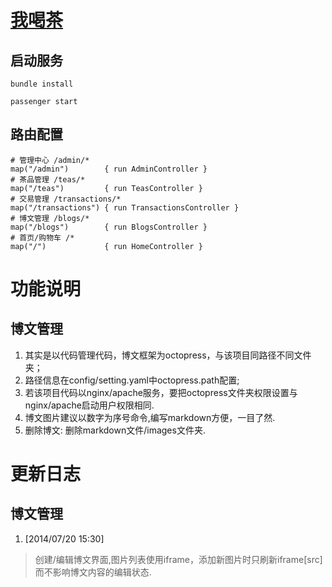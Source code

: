# [我喝茶](http://wohecha.cn/)

## 启动服务

````
bundle install

passenger start
````

## 路由配置 

````
# 管理中心 /admin/*
map("/admin")        { run AdminController }
# 茶品管理 /teas/*
map("/teas")         { run TeasController }
# 交易管理 /transactions/*
map("/transactions") { run TransactionsController }
# 博文管理 /blogs/*
map("/blogs")        { run BlogsController }
# 首页/购物车 /*
map("/")             { run HomeController }
````

# 功能说明 

## 博文管理

  1. 其实是以代码管理代码，博文框架为octopress，与该项目同路径不同文件夹；
  2. 路径信息在config/setting.yaml中octopress.path配置;
  3. 若该项目代码以nginx/apache服务，要把octopress文件夹权限设置与nginx/apache启动用户权限相同.
  4. 博文图片建议以数字为序号命令,编写markdown方便，一目了然.
  5. 删除博文: 删除markdown文件/images文件夹.

# 更新日志

## 博文管理

1. [2014/07/20 15:30]

> 创建/编辑博文界面,图片列表使用iframe，添加新图片时只刷新iframe[src]而不影响博文内容的编辑状态.

